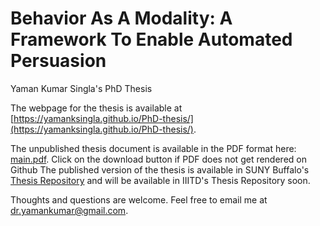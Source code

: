 # Behavior As A Modality: A Framework To Enable Automated Persuasion
Yaman Kumar Singla's PhD Thesis

The webpage for the thesis is available at [https://yamanksingla.github.io/PhD-thesis/](https://yamanksingla.github.io/PhD-thesis/).

The unpublished thesis document is available in the PDF format here: [main.pdf](/main.pdf). Click on the download button if PDF does not get rendered on Github The published version of the thesis is available in SUNY Buffalo's [Thesis Repository](https://www.proquest.com/openview/e6c8d27f36929312e699704ff75105b1/) and will be available in IIITD's Thesis Repository soon.

Thoughts and questions are welcome. Feel free to email me at [dr.yamankumar@gmail.com](mailto:dr.yamankumar@gmail.com).
